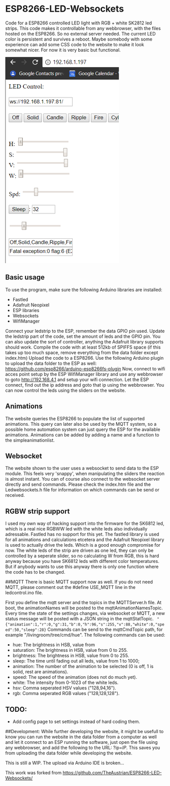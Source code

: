 # ESP8266-LED-Websockets
Code for a ESP8266 controlled LED light with RGB + white SK2812 led strips.
This code makes it controllable from any webbrowser, with the files hosted on the ESP8266. So no external server needed.
The current LED color is persistent and survives a reboot.
Maybe somebody with some experience can add some CSS code to the website to make it look somewhat nicer. For now it is very basic but functional.

![Screenshot](screenshot.png)


## Basic usage
To use the program, make sure the following Arduino libraries are installed:
* Fastled
* Adafruit Neopixel 
* ESP libraries
* Websockets
* WifiManager

Connect your ledstrip to the ESP, remember the data GPIO pin used.
Update the ledstrip part of the code, set the amount of leds and the GPIO pin. You can also update the sort of controller, anything the Adafruit library supports should work.
Compile the code with at least 512kb of SPIFFS space (if this takes up too much space, remove everything from the data folder except index.htm)
Upload the code to a ESP8266. 
Use the following Arduino plugin to upload the data folder to the ESP as well:
https://github.com/esp8266/arduino-esp8266fs-plugin
Now, connect to wifi acces point setup by the ESP WifiManager library and use any webbrowser to goto http://192.168.4.1 and setup your wifi connection. Let the ESP connect, find out the ip address and goto that ip using the webbrowser. You can now control the leds using the sliders on the website.


## Animations
The website queries the ESP8266 to populate the list of supported animations. This query can later also be used by the MQTT system, so a possible home automation system can just query the ESP for the available animations. Animations can be added by adding a name and a function to the simpleanimationlist. 


## Websocket
The website shown to the user uses a websocket to send data to the ESP module. This feels very 'snappy', when manipulating the sliders the reaction is almost instant. You can of course also connect to the websocket server directly and send commands. Please check the index.htm file and the Ledwebsockets.h file for information on which commands can be send or received.

## RGBW strip support
I used my own way of hacking support into the firmware for the SK6812 led, which is a real nice RGBWW led with the white leds also individually adressable. Fastled has no support for this yet. The fastled library is used for all animations and calculations etcetera and the Adafruit Neopixel library is used to actually drive the leds. Which is a good enough compromise for now. The white leds of the strip are driven as one led, they can only be controlled by a seperate slider, so no calculating W from RGB, this is hard anyway because you have SK6812 leds with different color temperatures. But if anybody wants to use this anyway there is only one function where the code has to be changed.

##MQTT
There is basic MQTT support now as well. If you do not need MQTT, please comment out the #define USE_MQTT line in the ledcontrol.ino file.

First you define the mqtt server and the topics in the MQTTServer.h file.
At boot, the animationNames will be posted to the mqttAnimationNamesTopic.
Every time the state of the settings changes, via websocket or MQTT, a new status message will be posted with a JSON string in the mqttStatTopic.
``` "{"animation":1,"r":0,"g":31,"b":0,"h":96,"s":255,"v":88,"white":0,"speed":50,"sleep":28}```
Commands can be send to the mqttCmdTopic path, for example "/livingroom/tree/cmd/hue".
The following commands can be used:

* hue: The brightness in HSB, value from 
* saturation: The brightness in HSB, value from 0 to 255.
* brightness: The brightness in HSB, value from 0 to 255.
* sleep: The time until fading out all leds, value from 1 to 1000;
* animation: The number of the animation to be selected (0 is off, 1 is solid, rest are animations).
* speed: The speed of the animation (does not do much yet).
* white: The intensity from 0-1023 of the white leds.
* hsv: Comma seperated HSV values ("128,94,16").
* rgb: Comma seperated RGB values ("128,128,128").


## TODO:
- Add config page to set settings instead of hard coding them.


##Development:
While further developing the website, it might be usefull to know you can run the website in the data folder from a computer as well and let it connect to an ESP running the software, just open the file using any webbrowser, and add the following to the URL: ?ip=*IP*. This saves you from uploading the data folder while developing the website.

This is still a WIP. The upload via Arduino IDE is broken...

This work was forked from https://github.com/TheAustrian/ESP8266-LED-Websockets/
